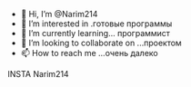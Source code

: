 - 👋 Hi, I’m @Narim214
- 👀 I’m interested in .готовые программы
- 🌱 I’m currently learning... программист
- 💞️ I’m looking to collaborate on ...проектом
- 📫 How to reach me ...очень далеко

<!---
Narim214/Narim214 is a ✨ special ✨ repository because its `README.md` (this file) appears on your GitHub profile.
You can click the Preview link to take a look at your changes.
--->INSTA Narim214

